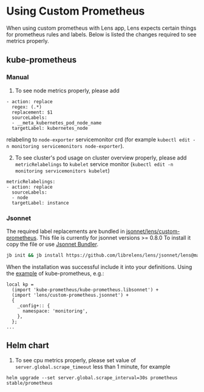 # Using Custom Prometheus

When using custom prometheus with Lens app, Lens expects certain things for prometheus rules and labels. Below is listed the changes required to see metrics properly.

## kube-prometheus

### Manual

1. To see node metrics properly, please add

```
- action: replace
  regex: (.*)
  replacement: $1
  sourceLabels:
  - __meta_kubernetes_pod_node_name
  targetLabel: kubernetes_node
```

relabeling to `node-exporter` servicemonitor crd (for example `kubectl edit -n monitoring servicemonitors node-exporter`).

2. To see cluster's pod usage on cluster overview properly, please add `metricRelabelings` to `kubelet` service monitor (`kubectl edit -n monitoring servicemonitors kubelet`)

```
metricRelabelings:
- action: replace
  sourceLabels:
  - node
  targetLabel: instance
```

### Jsonnet

The required label replacements are bundled in [jsonnet/lens/custom-prometheus](../jsonnet/lens/custom-prometheus.jsonnet).
This file is currently for jsonnet versions >= 0.8.0
To install it copy the file or use [Jsonnet Bundler](https://github.com/jsonnet-bundler/jsonnet-bundler).

```bash
jb init && jb install https://github.com/librelens/lens/jsonnet/lens@master
```

When the installation was successful include it into your definitions. Using the [example](https://github.com/coreos/kube-prometheus#compiling)
of kube-prometheus, e.g.:

```
local kp =
  (import 'kube-prometheus/kube-prometheus.libsonnet') +
  (import 'lens/custom-prometheus.jsonnet') +
  {
    _config+:: {
      namespace: 'monitoring',
    },
  };
...
```

## Helm chart

1. To see cpu metrics properly, please set value of `server.global.scrape_timeout` less than 1 minute, for example

```
helm upgrade --set server.global.scrape_interval=30s prometheus stable/prometheus
```
